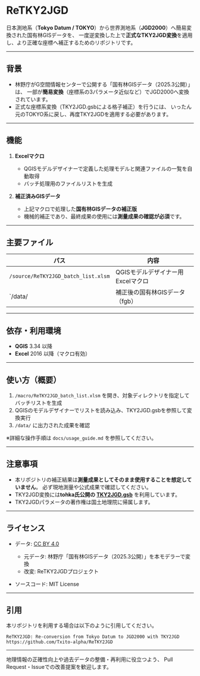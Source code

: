 # ReTKY2JGD

日本測地系（**Tokyo Datum / TOKYO**）から世界測地系（**JGD2000**）へ簡易変換された国有林GISデータを、
一度逆変換した上で**正式なTKY2JGD変換**を適用し、より正確な座標へ補正するためのリポジトリです。

---

## 背景

* 林野庁がG空間情報センターで公開する「国有林GISデータ（2025.3公開）」は、
  一部が**簡易変換**（座標系の3パラメータ近似など）でJGD2000へ変換されています。
* 正式な座標系変換（TKY2JGD.gsbによる格子補正）を行うには、
  いったん元のTOKYO系に戻し、再度TKY2JGDを適用する必要があります。

---

## 機能

1. **Excelマクロ**

   * QGISモデルデザイナーで定義した処理モデルと関連ファイルの一覧を自動取得
   * バッチ処理用のファイルリストを生成
2. **補正済みGISデータ**

   * 上記マクロで処理した**国有林GISデータの補正版**
   * 機械的補正であり、最終成果の使用には**測量成果の確認が必須**です。

---

## 主要ファイル

| パス                            | 内容                             |
| ----------------------------- | ------------------------------ |
| `/source/ReTKY2JGD_batch_list.xlsm` | QGISモデルデザイナー用Excelマクロ          |
| `/data/            | 補正後の国有林GISデータ（fgb） |

---

## 依存・利用環境

* **QGIS** 3.34 以降
* **Excel** 2016 以降（マクロ有効）

---

## 使い方（概要）

1. `/macro/ReTKY2JGD_batch_list.xlsm` を開き、対象ディレクトリを指定してバッチリストを生成
2. QGISのモデルデザイナーでリストを読み込み、TKY2JGD.gsbを参照して変換実行
3. `/data/` に出力された成果を確認

※詳細な操作手順は `docs/usage_guide.md` を参照してください。

---

## 注意事項

* 本リポジトリの補正結果は**測量成果としてそのまま使用することを想定していません**。
  必ず現地測量や公式成果で確認してください。
* TKY2JGD変換には**tohka氏公開の [TKY2JGD.gsb](https://github.com/tohka/TKY2JGD)** を利用しています。
* TKY2JGDパラメータの著作権は国土地理院に帰属します。

---

## ライセンス

* データ: [CC BY 4.0](https://creativecommons.org/licenses/by/4.0/)

  * 元データ: 林野庁「国有林GISデータ（2025.3公開）」を本モデラーで変換
  * 改変: ReTKY2JGDプロジェクト
* ソースコード: MIT License

---

## 引用

本リポジトリを利用する場合は以下のように引用してください。

```
ReTKY2JGD: Re-conversion from Tokyo Datum to JGD2000 with TKY2JGD
https://github.com/Txito-alpha/ReTKY2JGD
```

---

地理情報の正確性向上や過去データの整備・再利用に役立つよう、
Pull Request・Issueでの改善提案を歓迎します。

